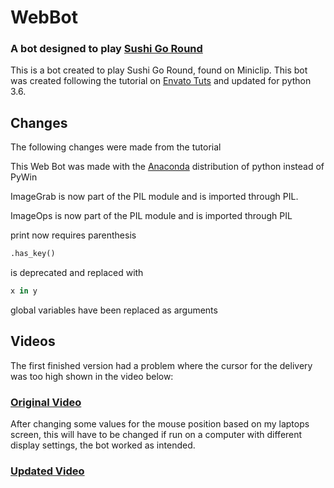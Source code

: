 # WebBot
### A bot designed to play [Sushi Go Round](https://www.miniclip.com/games/sushi-go-round/en/ "Miniclip")
This is a bot created to play Sushi Go Round, found on Miniclip. This bot was created following the tutorial on [Envato Tuts](https://code.tutsplus.com/tutorials/how-to-build-a-python-bot-that-can-play-web-games--active-11117 "Envanto Tuts") and updated for python 3.6.

## Changes
The following changes were made from the tutorial

This Web Bot was made with the [Anaconda](https://www.anaconda.com/download/ "Anaconda") distribution of python instead of PyWin

ImageGrab is now part of the PIL module and is imported through PIL.

ImageOps is now part of the PIL module and is imported through PIL

print now requires parenthesis

``` python
.has_key()
```
is deprecated and replaced with

```python
x in y
```

global variables have been replaced as arguments


## Videos
The first finished version had a problem where the cursor for the delivery was too high shown in the video below:
### [Original Video](https://www.youtube.com/watch?time_continue=5&v=rBhMgZqbAUs "WebBot Test Video")

After changing some values for the mouse position based on my laptops screen, this will have to be changed if run on a computer with different display settings, the bot worked as intended.

### [Updated Video](https://www.youtube.com/watch?v=uPW_BgZcbII&feature=youtu.be "WebBot Test Video Updated")
